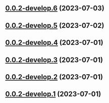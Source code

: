 ## [0.0.2-develop.6](https://git.lumeweb.com/LumeWeb/kernel-peer-discovery-client/compare/v0.0.2-develop.5...v0.0.2-develop.6) (2023-07-03)

## [0.0.2-develop.5](https://git.lumeweb.com/LumeWeb/kernel-peer-discovery-client/compare/v0.0.2-develop.4...v0.0.2-develop.5) (2023-07-02)

## [0.0.2-develop.4](https://git.lumeweb.com/LumeWeb/kernel-peer-discovery-client/compare/v0.0.2-develop.3...v0.0.2-develop.4) (2023-07-01)

## [0.0.2-develop.3](https://git.lumeweb.com/LumeWeb/kernel-peer-discovery-client/compare/v0.0.2-develop.2...v0.0.2-develop.3) (2023-07-01)

## [0.0.2-develop.2](https://git.lumeweb.com/LumeWeb/kernel-peer-discovery-client/compare/v0.0.2-develop.1...v0.0.2-develop.2) (2023-07-01)

## [0.0.2-develop.1](https://git.lumeweb.com/LumeWeb/kernel-peer-discovery-client/compare/v0.0.1...v0.0.2-develop.1) (2023-07-01)
